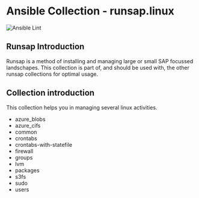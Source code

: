 Ansible Collection - runsap.linux
=================================

![Ansible Lint](https://github.com/runsap/runsap.linux/actions/workflows/lint.yml/badge.svg)

Runsap Introduction
-------------------
Runsap is a method of installing and managing large or small SAP focussed landschapes. This collection is part of, and should be used with, the other runsap collections for optimal usage.

Collection introduction
-------------------------
This collection helps you in managing several linux activities.

- azure_blobs
- azure_cifs
- common
- crontabs
- crontabs-with-statefile
- firewall
- groups
- lvm
- packages
- s3fs
- sudo
- users

